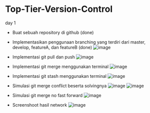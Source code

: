 # Top-Tier-Version-Control
day 1
- Buat sebuah repository di github (done) 
- Implementasikan penggunaan branching yang terdiri dari master, develop, featureA, dan featureB (done)
![image](https://user-images.githubusercontent.com/97284723/184714873-530b85bc-960d-4ca9-912b-5b51453b28b8.png)

- Implementasi git pull dan push
![image](https://user-images.githubusercontent.com/97284723/184715497-c1257ecd-aba1-4e2a-add9-5c5e41f7717e.png)

- Implementasi git merge menggunakan terminal
![image](https://user-images.githubusercontent.com/97284723/184717463-ec862578-9eba-423b-b067-e273289fb3ab.png)

- Implementasi git stash menggunakan terminal
![image](https://user-images.githubusercontent.com/97284723/184720741-363a4b93-bf27-4f01-9051-81a0d9793154.png)

- Simulasi git merge conflict beserta solvingnya
![image](https://user-images.githubusercontent.com/97284723/184724021-05fbac33-9f9b-4d26-9681-c1be39f38429.png)
![image](https://user-images.githubusercontent.com/97284723/184724047-30aa10e5-1181-4a56-aa72-1265f4b2a139.png)

- Simulasi git merge no fast forward
![image](https://user-images.githubusercontent.com/97284723/184730586-66ea3710-90c7-469e-9717-36ad40a1d8fc.png)

- Screenshoot hasil network
![image](https://user-images.githubusercontent.com/97284723/184732050-4354cb5d-15c8-4f6f-acd6-8a00329b840c.png)




